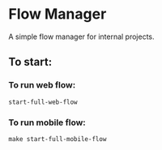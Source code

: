 # Flow Manager
A simple flow manager for internal projects.

## To start:

### To run web flow:
```
start-full-web-flow
```
### To run mobile flow:
```
make start-full-mobile-flow
```